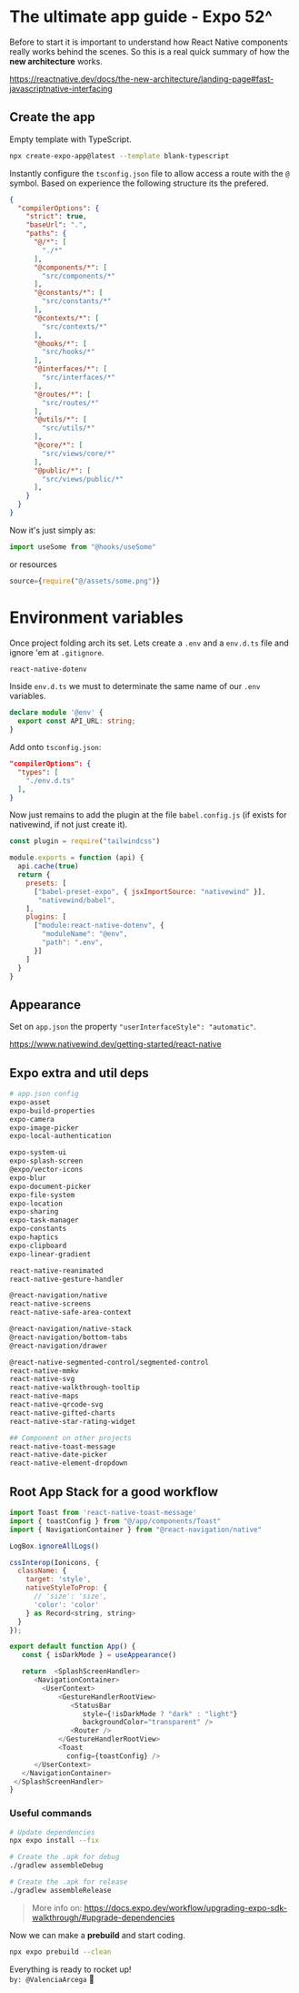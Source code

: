 # The ultimate app guide - Expo 52^

Before to start it is important to understand how React Native components really works behind the scenes.
So this is a real quick summary of how the **new architecture** works.

https://reactnative.dev/docs/the-new-architecture/landing-page#fast-javascriptnative-interfacing

## Create the app
Empty template with TypeScript.

```bash
npx create-expo-app@latest --template blank-typescript
```
Instantly configure the `tsconfig.json` file to allow access a route with the `@` symbol.
Based on experience the following structure its the prefered.
```json
{
  "compilerOptions": {
    "strict": true,
    "baseUrl": ".",
    "paths": {
      "@/*": [
        "./*"
      ],
      "@components/*": [
        "src/components/*"
      ],
      "@constants/*": [
        "src/constants/*"
      ],
      "@contexts/*": [
        "src/contexts/*"
      ],
      "@hooks/*": [
        "src/hooks/*"
      ],
      "@interfaces/*": [
        "src/interfaces/*"
      ],
      "@routes/*": [
        "src/routes/*"
      ],
      "@utils/*": [
        "src/utils/*"
      ],
      "@core/*": [
        "src/views/core/*"
      ],
      "@public/*": [
        "src/views/public/*"
      ],
    }
  }
}
```
Now it's just simply as:
```js
import useSome from "@hooks/useSome"
```
or resources
```js
source={require("@/assets/some.png")}
```
# Environment variables
Once project folding arch its set. Lets create a `.env` and a `env.d.ts` file and ignore 'em at `.gitignore`.
```bash
react-native-dotenv
```
Inside `env.d.ts` we must to determinate the same name of our `.env` variables.
```ts
declare module '@env' {
  export const API_URL: string;
}
```
Add onto `tsconfig.json`: 
```json
"compilerOptions": {
  "types": [
    "./env.d.ts"
  ],
}
```
Now just remains to add the plugin at the file `babel.config.js` (if exists for nativewind, if not just create it).
```js
const plugin = require("tailwindcss")

module.exports = function (api) {
  api.cache(true)
  return {
    presets: [
      ["babel-preset-expo", { jsxImportSource: "nativewind" }],
       "nativewind/babel",
    ],
    plugins: [
      ["module:react-native-dotenv", {
        "moduleName": "@env",
        "path": ".env",
      }]
    ]
  }
}
```
## Appearance

Set on `app.json` the property `"userInterfaceStyle": "automatic"`.  

https://www.nativewind.dev/getting-started/react-native

## Expo extra and util deps

```bash
# app.json config
expo-asset
expo-build-properties
expo-camera
expo-image-picker
expo-local-authentication

expo-system-ui
expo-splash-screen
@expo/vector-icons
expo-blur
expo-document-picker
expo-file-system
expo-location
expo-sharing
expo-task-manager
expo-constants
expo-haptics
expo-clipboard
expo-linear-gradient

react-native-reanimated
react-native-gesture-handler

@react-navigation/native
react-native-screens
react-native-safe-area-context

@react-navigation/native-stack
@react-navigation/bottom-tabs
@react-navigation/drawer

@react-native-segmented-control/segmented-control
react-native-mmkv
react-native-svg
react-native-walkthrough-tooltip
react-native-maps
react-native-qrcode-svg
react-native-gifted-charts
react-native-star-rating-widget

## Component on other projects
react-native-toast-message
react-native-date-picker
react-native-element-dropdown
```

## Root App Stack for a good workflow
```js
import Toast from 'react-native-toast-message'
import { toastConfig } from "@/app/components/Toast"
import { NavigationContainer } from "@react-navigation/native"

LogBox.ignoreAllLogs()

cssInterop(Ionicons, {
  className: {
    target: 'style',
    nativeStyleToProp: {
      // 'size': 'size',
      'color': 'color'
    } as Record<string, string>
  }
});

export default function App() {
   const { isDarkMode } = useAppearance()

   return  <SplashScreenHandler>
      <NavigationContainer>
        <UserContext>
            <GestureHandlerRootView>
               <StatusBar
                  style={!isDarkMode ? "dark" : "light"}
                  backgroundColor="transparent" />
               <Router />
            </GestureHandlerRootView>
            <Toast
              config={toastConfig} />
      </UserContext>
   </NavigationContainer>
 </SplashScreenHandler>
}
```

### Useful commands
```bash
# Update dependencies
npx expo install --fix

# Create the .apk for debug
./gradlew assembleDebug

# Create the .apk for release
./gradlew assembleRelease
```
> More info on: https://docs.expo.dev/workflow/upgrading-expo-sdk-walkthrough/#upgrade-dependencies


Now we can make a **prebuild** and start coding. 
```bash
npx expo prebuild --clean
```

Everything is ready to rocket up!   
`by: @ValenciaArcega` 🚀
